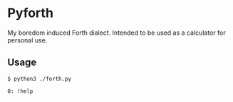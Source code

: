 # Pyforth

My boredom induced Forth dialect. Intended to be used as a calculator for personal use.

## Usage

```console
$ python3 ./forth.py

0: !help
```
